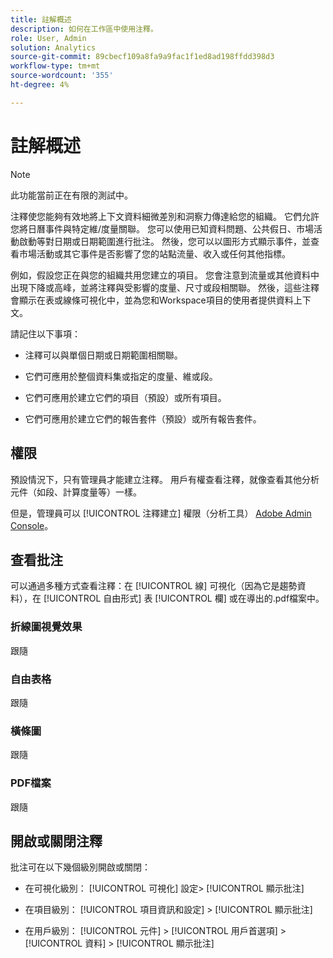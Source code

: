 ```yaml
---
title: 註解概述
description: 如何在工作區中使用注釋。
role: User, Admin
solution: Analytics
source-git-commit: 89cbecf109a8fa9a9fac1f1ed8ad198ffdd398d3
workflow-type: tm+mt
source-wordcount: '355'
ht-degree: 4%

---
```


# 註解概述

>[!NOTE]
>
>此功能當前正在有限的測試中。

注釋使您能夠有效地將上下文資料細微差別和洞察力傳達給您的組織。 它們允許您將日曆事件與特定維/度量關聯。 您可以使用已知資料問題、公共假日、市場活動啟動等對日期或日期範圍進行批注。 然後，您可以以圖形方式顯示事件，並查看市場活動或其它事件是否影響了您的站點流量、收入或任何其他指標。

例如，假設您正在與您的組織共用您建立的項目。 您會注意到流量或其他資料中出現下降或高峰，並將注釋與受影響的度量、尺寸或段相關聯。 然後，這些注釋會顯示在表或線條可視化中，並為您和Workspace項目的使用者提供資料上下文。

請記住以下事項：

* 注釋可以與單個日期或日期範圍相關聯。

* 它們可應用於整個資料集或指定的度量、維或段。

* 它們可應用於建立它們的項目（預設）或所有項目。

* 它們可應用於建立它們的報告套件（預設）或所有報告套件。

## 權限

預設情況下，只有管理員才能建立注釋。 用戶有權查看注釋，就像查看其他分析元件（如段、計算度量等）一樣。

但是，管理員可以 [!UICONTROL 注釋建立] 權限（分析工具） [Adobe Admin Console](https://experienceleague.adobe.com/docs/analytics/admin/admin-console/permissions/analytics-tools.html?lang=en)。

## 查看批注

可以通過多種方式查看注釋：在 [!UICONTROL 線] 可視化（因為它是趨勢資料），在 [!UICONTROL 自由形式] 表 [!UICONTROL 欄] 或在導出的.pdf檔案中。

### 折線圖視覺效果

跟隨

### 自由表格

跟隨

### 橫條圖

跟隨

### PDF檔案

跟隨

## 開啟或關閉注釋

批注可在以下幾個級別開啟或關閉：

* 在可視化級別： [!UICONTROL 可視化] 設定> [!UICONTROL 顯示批注]

* 在項目級別： [!UICONTROL 項目資訊和設定] > [!UICONTROL 顯示批注]

* 在用戶級別： [!UICONTROL 元件] > [!UICONTROL 用戶首選項] > [!UICONTROL 資料] > [!UICONTROL 顯示批注]

